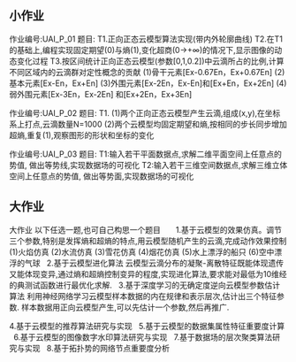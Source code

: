 ## 小作业

作业编号:UAI_P_01
题目:
T1.正向正态云模型算法实现(带内外轮廓曲线)
T2.在T1的基础上,编程实现固定期望(0)与熵(1),变化超商(0->+∞)的情况下,显示图像的动态变化过程
T3.按区间统计正向正态云模型(参数[0,1,0.2])中云滴所占的比例,计算不同区域内的云滴群对定性概念的贡献
(1)骨干元素[Ex-0.67En，Ex+0.67En]
(2)基本元素[Ex-En，Ex+En]
(3)外围元素[Ex-2En，Ex-En]和[Ex+En，Ex+2En]
(4)弱外围元素[Ex-3En，Ex-2En] 和[Ex+2En，Ex+3En]

作业编号:UAI_P_02
题目:
T1. 
(1)两个正向正态云模型产生云滴,组成(x,y),在坐标系上打点,云滴数量N=1000
(2)两个云模型均固定期望和熵,按相同的步长同步增加超熵,重复(1),观察图形的形状和坐标的变化

作业编号:UAI_P_03
题目:
T1:输入若干平面数据点,求解二维平面空间上任意点的势值, 做出等势线,实现数据场的可视化
T2:输入若干三维空间数据点,求解三维立体空间上任意点的势值, 做出等势面,实现数据场的可视化

## 大作业

大作业 以下任选一题,也可自己构思一个题目       
1.基于云模型的效果仿真。调节三个参数,特别是发挥熵和超熵的特点,用云模型随机产生的云滴,完成动作效果控制
(1)火焰仿真
(2)水流仿真
(3)雪花仿真
(4)烟花仿真
(5)水上漂浮的船只
(6)空中漂浮的气球
 
2.基于云模型进化算法 
云模型云滴分布的凝聚-离散特征既能体现遗传又能体现变异,通过熵和超熵控制变异的程度,实现进化算法,要求能对最低为10维经的典测试函数进行最优化求解.
 
3.基于深度学习的无确定度逆向云模型参数估计算法
利用神经网络学习云模型样本数据的内在规律和表示层次,估计出三个特征参数. 样本数据用正向云模型产生,可以先估计一个参数,然后再推广.

4.基于云模型的推荐算法研究与实现
 
5.基于云模型的数据集属性特征重要度计算
 
6.基于云模型的图像数字水印算法研究与实现
 
7.基于数据场的层次聚类算法研究与实现
 
8.基于拓扑势的网络节点重要度分析